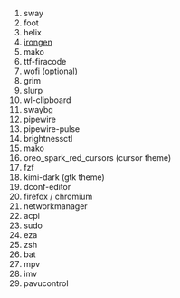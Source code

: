 1. sway
2. foot
3. helix
4. [irongen](https://github.com/ig1711/irongen)
5. mako
6. ttf-firacode
7. wofi (optional)
8. grim
9. slurp
10. wl-clipboard
11. swaybg
12. pipewire
13. pipewire-pulse
14. brightnessctl
15. mako
16. oreo_spark_red_cursors (cursor theme)
17. fzf
18. kimi-dark (gtk theme)
19. dconf-editor
20. firefox / chromium
21. networkmanager
22. acpi
23. sudo
24. eza
25. zsh
26. bat
27. mpv
28. imv
29. pavucontrol

